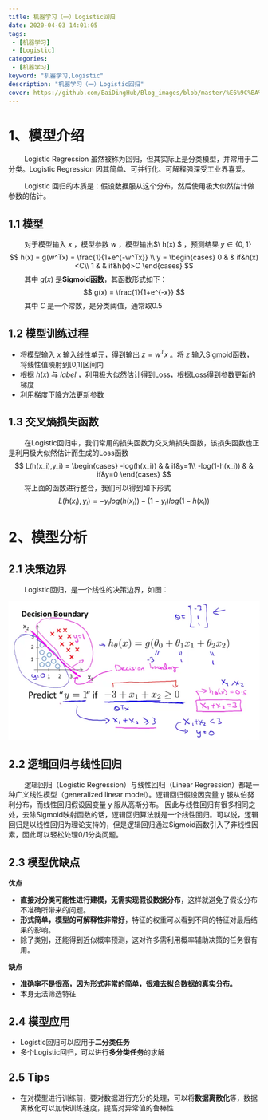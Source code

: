 ```yaml
---
title: 机器学习（一）Logistic回归
date: 2020-04-03 14:01:05
tags:
 - [机器学习]
 - [Logistic]
categories: 
 - [机器学习]
keyword: "机器学习,Logistic"
description: "机器学习（一）Logistic回归"
cover: https://github.com/BaiDingHub/Blog_images/blob/master/%E6%9C%BA%E5%99%A8%E5%AD%A6%E4%B9%A0/%E6%9C%BA%E5%99%A8%E5%AD%A6%E4%B9%A0%EF%BC%88%E4%B8%80%EF%BC%89Logistic%E5%9B%9E%E5%BD%92/cover.png?raw=true
---
```


<meta name="referrer" content="no-referrer"/>

# 1、模型介绍

 &emsp;&emsp; Logistic Regression 虽然被称为回归，但其实际上是分类模型，并常用于二分类。Logistic Regression 因其简单、可并行化、可解释强深受工业界喜爱。

 &emsp;&emsp; Logistic 回归的本质是：假设数据服从这个分布，然后使用极大似然估计做参数的估计。



## 1.1 模型

 &emsp;&emsp;  对于模型输入$\ x$ ，模型参数$\ w$ ，模型输出$\ h(x) $ ，预测结果$\ y\in\{0,1\}$ 
$$
h(x) = g(w^Tx) = \frac{1}{1+e^{-w^Tx}} \\
y =
\begin{cases}
0 & & if&h(x)<C\\
1 & & if&h(x)>C
\end{cases}
$$
 &emsp;&emsp; 其中$\ g(x)$ 是**Sigmoid函数**，其函数形式如下：
$$
g(x) = \frac{1}{1+e^{-x}}
$$
 &emsp;&emsp; 其中$\ C$ 是一个常数，是分类阈值，通常取0.5



## 1.2 模型训练过程

- 将模型输入$\ x$ 输入线性单元，得到输出$\ z = w^Tx$ 。将$\ z$ 输入Sigmoid函数，将线性值映射到[0,1]区间内
- 根据$\ h(x)$ 与$\ label$ ，利用极大似然估计得到Loss，根据Loss得到参数更新的梯度
- 利用梯度下降方法更新参数



## 1.3 交叉熵损失函数

 &emsp;&emsp; 在Logistic回归中，我们常用的损失函数为交叉熵损失函数，该损失函数也正是利用极大似然估计而生成的Loss函数
$$
L(h(x_i),y_i) =
\begin{cases}
-log(h(x_i)) & & if&y=1\\
-log(1-h(x_i)) & & if&y=0
\end{cases}
$$
 &emsp;&emsp; 将上面的函数进行整合，我们可以得到如下形式
$$
L(h(x_i),y_i) = -y_ilog(h(x_i)) - (1-y_i)log(1-h(x_i))
$$


# 2、模型分析

## 2.1 决策边界

 &emsp;&emsp; Logistic回归，是一个线性的决策边界，如图：

![1](https://github.com/BaiDingHub/Blog_images/blob/master/%E6%9C%BA%E5%99%A8%E5%AD%A6%E4%B9%A0/%E6%9C%BA%E5%99%A8%E5%AD%A6%E4%B9%A0%EF%BC%88%E4%B8%80%EF%BC%89Logistic%E5%9B%9E%E5%BD%92/1.png?raw=true)



## 2.2 逻辑回归与线性回归

 &emsp;&emsp; 逻辑回归（Logistic Regression）与线性回归（Linear Regression）都是一种广义线性模型（generalized linear model）。逻辑回归假设因变量 y 服从伯努利分布，而线性回归假设因变量 y 服从高斯分布。 因此与线性回归有很多相同之处，去除Sigmoid映射函数的话，逻辑回归算法就是一个线性回归。可以说，逻辑回归是以线性回归为理论支持的，但是逻辑回归通过Sigmoid函数引入了非线性因素，因此可以轻松处理0/1分类问题。





## 2.3 模型优缺点

**优点**

- **直接对分类可能性进行建模，无需实现假设数据分布**，这样就避免了假设分布不准确所带来的问题。
- **形式简单，模型的可解释性非常好**，特征的权重可以看到不同的特征对最后结果的影响。 
- 除了类别，还能得到近似概率预测，这对许多需利用概率辅助决策的任务很有用。



**缺点**

- **准确率不是很高，因为形式非常的简单，很难去拟合数据的真实分布。**
- 本身无法筛选特征



## 2.4 模型应用

- Logistic回归可以应用于**二分类任务**
- 多个Logistic回归，可以进行**多分类任务**的求解



## 2.5 Tips

- 在对模型进行训练前，要对数据进行充分的处理，可以将**数据离散化**等，数据离散化可以加快训练速度，提高对异常值的鲁棒性